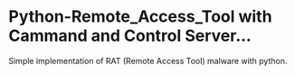 # Python-Remote_Access_Tool with Cammand and Control Server...
Simple implementation of RAT (Remote Access Tool)  malware with python.
